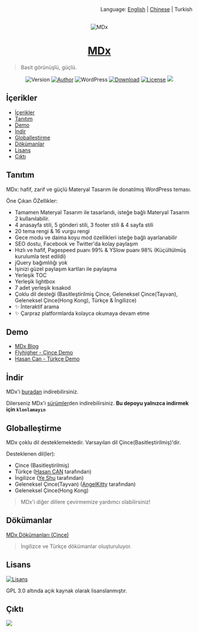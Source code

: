 <div align="right">Language: <a title="English" href="https://github.com/yrccondor/mdx/blob/master/README.md">English</a> | <a title="Chinese" href="https://github.com/yrccondor/mdx/blob/master/README/zh_CN.md">Chinese</a> | Turkish</div>

<br>

<p align="center">
<img src="https://acdn.flyhigher.top/mdx-2020-new.jpg" alt="MDx">
</p>

<h1 align="center"><a href="https://mdx.flyhigher.top" target="_blank">MDx</a></h1>

> Basit görünüşlü, güçlü.

<p align="center">
<img alt="Version" src="https://img.shields.io/badge/version-2.0.1-3f51b5.svg?style=flat-square"/>
<a href="https://flyhigher.top"><img alt="Author" src="https://img.shields.io/badge/author-Axton-red.svg?style=flat-square"/></a>
<img alt="WordPress" src="https://img.shields.io/badge/WordPress-5.0%2B-blue.svg?style=flat-square"/>
<a href="https://mdx.flyhigher.top"><img alt="Download" src="https://img.shields.io/badge/download-2.49M-brightgreen.svg?style=flat-square"/></a>
<a href="https://github.com/yrccondor/mdx/blob/master/LICENSE"><img alt="License" src="https://img.shields.io/badge/license-GPL%20V3.0-orange.svg?style=flat-square"/></a>
<a href="https://app.fossa.io/projects/git%2Bgithub.com%2Fyrccondor%2Fmdx?ref=badge_shield" alt="FOSSA Status"><img src="https://app.fossa.io/api/projects/git%2Bgithub.com%2Fyrccondor%2Fmdx.svg?type=shield"/></a>
</p>


## İçerikler

- [İçerikler](#i̇çerikler)
- [Tanıtım](#tanıtım)
- [Demo](#demo)
- [İndir](#i̇ndir)
- [Globalleştirme](#globalleştirme)
- [Dökümanlar](#dökümanlar)
- [Lisans](#lisans)
- [Çıktı](#çıktı)


## Tanıtım

MDx: hafif, zarif ve güçlü Materyal Tasarım ile donatılmış WordPress teması.

Öne Çıkan ÖZellikler:

- Tamamen Materyal Tasarım ile tasarlandı, isteğe bağlı Materyal Tasarım 2 kullanılabilir.
- 4 anasayfa stili, 5 gönderi stili, 3 footer stili & 4 sayfa stili
- 20 tema rengi & 16 vurgu rengi
- Gece modu ve daima koyu mod özellikleri isteğe bağlı ayarlanabilir
- SEO dostu, Facebook ve Twitter'da kolay paylaşım
- Hızlı ve hafif, Pagespeed puanı 99% & YSlow puanı 98% (Küçültülmüş kurulumla test edildi)
- jQuery bağımlılığı yok
- İşinizi güzel paylaşım kartları ile paylaşma
- Yerleşik TOC
- Yerleşik lightbox 
- 7 adet yerleşik kısakod
- Çoklu dil desteği (Basitleştirilmiş Çince, Geleneksel Çince(Tayvan), Geleneksel Çince(Hong Kong), Türkçe & İngilizce)
- ✨ İnteraktif arama
- ✨ Çarpraz platformlarda kolayca okumaya devam etme


## Demo

- [MDx Blog](https://mdxblog.flyhigher.top)
- [Flyhigher - Çince Demo](https://flyhigher.top)
- [Hasan Can - Türkçe Demo](https://hasan.im)


## İndir

MDx'i [buradan](https://mdx.flyhigher.top) indirebilirsiniz.

Dilerseniz MDx'i [sürümler](https://github.com/yrccondor/mdx/releases)den indirebilirsiniz. **Bu depoyu yalnızca indirmek için `klonlamayın`**


## Globalleştirme

MDx çoklu dil desteklemektedir. Varsayılan dil Çince(Basitleştirilmiş)'dir.

Desteklenen dil(ler):

- Çince (Basitleştirilmiş)
- Türkçe ([Hasan CAN](https://github.com/Sn0bzy) tarafından)
- İngilizce ([Ye Shu](https://github.com/yechs) tarafından)
- Geleneksel Çince(Tayvan) ([AngelKitty](https://github.com/AngelKitty) tarafından)
- Geleneksel Çince(Hong Kong)

> MDx'i diğer dillere çevirmemize yardımcı olabilirsiniz!


## Dökümanlar

[MDx Dökümanları (Çince)](https://doc.flyhigher.top/mdx/)

> İngilizce ve Türkçe dökümanlar oluşturuluyor.


## Lisans

<a href="https://github.com/yrccondor/mdx/blob/master/LICENSE"><img alt="Lisans" src="https://img.shields.io/badge/license-GPL%20V3.0-orange.svg?style=flat-square"/></a>

GPL 3.0 altında açık kaynak olarak lisanslanmıştır.


## Çıktı

![](https://acdn.flyhigher.top/wp-content/uploads/2017/11/det.jpg)
